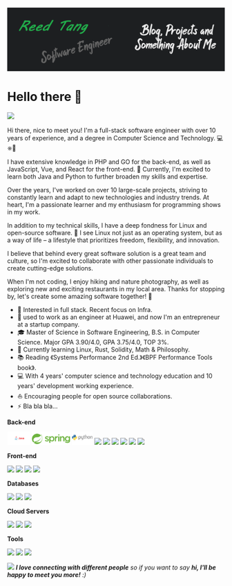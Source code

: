 ![Header](https://github.com/ReedTang/openai-proxy/blob/master/aboutme.png "Header")

# Hello there 👋

![](https://github.com/halfrost/halfrost/blob/master/icons/header_1.png)

Hi there, nice to meet you!  I'm a full-stack software engineer with over 10 years of experience, and a degree in Computer Science and Technology. 💻⎈🐳

I have extensive knowledge in PHP and GO for the back-end, as well as JavaScript, Vue, and React for the front-end. 🌈 Currently, I'm excited to learn both Java and Python to further broaden my skills and expertise.

Over the years, I've worked on over 10 large-scale projects, striving to constantly learn and adapt to new technologies and industry trends.  At heart, I'm a passionate learner and my enthusiasm for programming shows in my work.

In addition to my technical skills, I have a deep fondness for Linux and open-source software. 🌈 I see Linux not just as an operating system, but as a way of life – a lifestyle that prioritizes freedom, flexibility, and innovation.

I believe that behind every great software solution is a great team and culture, so I'm excited to collaborate with other passionate individuals to create cutting-edge solutions.

When I'm not coding, I enjoy hiking and nature photography, as well as exploring new and exciting restaurants in my local area.  Thanks for stopping by, let's create some amazing software together! 🌈

* 🧐   Interested in full stack. Recent focus on Infra.
* 💼   used to work as an engineer at Huawei, and now I'm an entrepreneur at a startup company.
* 🎓   Master of Science in Software Engineering, B.S. in Computer Science. Major GPA 3.90/4.0, GPA 3.75/4.0, TOP 3%.
* 🌱   Currently learning Linux, Rust, Solidity, Math & Philosophy.
* 📚   Reading 《Systems Performance 2nd Ed.》《BPF Performance Tools book》.
* 💻   With 4 years' computer science and technology education and 10 years' development working experience.
* ⛵   Encouraging people for open source collaborations.
* ⚡   Bla bla bla...

**Back-end**

<code><img height="30" src="https://github.com/ReedTang/ReedTang/blob/main/master/images/logo/Java.png"></code>
<code><img height="30" src="https://github.com/ReedTang/ReedTang/blob/main/master/images/logo/Spring.png"></code>
<code><img height="30" src="https://github.com/ReedTang/ReedTang/blob/main/master/images/logo/python.png"></code>
<code><img height="30" src="https://raw.githubusercontent.com/dereknguyen269/dereknguyen269/master/images/ruby.png"></code>
<code><img height="30" src="https://raw.githubusercontent.com/dereknguyen269/dereknguyen269/master/images/rails.png"></code>
<code><img height="30" src="https://raw.githubusercontent.com/dereknguyen269/dereknguyen269/master/images/nodejs.png"></code>
<code><img height="30" src="https://raw.githubusercontent.com/dereknguyen269/dereknguyen269/master/images/php.svg"></code>
<code><img height="30" src="https://raw.githubusercontent.com/dereknguyen269/dereknguyen269/master/images/go.png"></code>
<code><img height="30" src="https://raw.githubusercontent.com/dereknguyen269/dereknguyen269/master/images/elixir.png"></code>

**Front-end**

<code><img height="30" src="https://raw.githubusercontent.com/dereknguyen269/dereknguyen269/master/images/html.png"></code>
<code><img height="30" src="https://raw.githubusercontent.com/dereknguyen269/dereknguyen269/master/images/css3.png"></code>
<code><img height="30" src="https://raw.githubusercontent.com/dereknguyen269/dereknguyen269/master/images/js.png"></code>
<code><img height="30" src="https://raw.githubusercontent.com/dereknguyen269/dereknguyen269/master/images/reactjs.png"></code>

**Databases**

<code><img height="30" src="https://raw.githubusercontent.com/dereknguyen269/dereknguyen269/master/images/postgresql.png"></code>
<code><img height="30" src="https://raw.githubusercontent.com/dereknguyen269/dereknguyen269/master/images/mysql.svg"></code>
<code><img height="30" src="https://raw.githubusercontent.com/dereknguyen269/dereknguyen269/master/images/redis.png"></code>

**Cloud Servers**

<code><img height="30" src="https://raw.githubusercontent.com/dereknguyen269/dereknguyen269/master/images/aws.png"></code>
<code><img height="30" src="https://raw.githubusercontent.com/dereknguyen269/dereknguyen269/master/images/gcloud.png"></code>
<code><img height="30" src="https://raw.githubusercontent.com/dereknguyen269/dereknguyen269/master/images/DigitalOcean.png"></code>

**Tools**

<code><img height="30" src="https://raw.githubusercontent.com/dereknguyen269/dereknguyen269/master/images/docker.png"></code>
<code><img height="30" src="https://raw.githubusercontent.com/dereknguyen269/dereknguyen269/master/images/atom.png"></code>
<code><img height="30" src="https://raw.githubusercontent.com/dereknguyen269/dereknguyen269/master/images/vim.png"></code>



<img src="https://media.giphy.com/media/LnQjpWaON8nhr21vNW/giphy.gif" width="60"> <em><b>I love connecting with different people</b> so if you want to say <b>hi, I'll be happy to meet you more!</b> :)</em>
